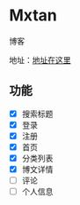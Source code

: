 # Mxtan
博客

地址：[地址在这里](https://www.guweimo.com)

## 功能
- [x] 搜索标题
- [x] 登录
- [x] 注册
- [x] 首页
- [x] 分类列表
- [x] 博文详情
- [ ] 评论
- [ ] 个人信息
